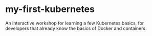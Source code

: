 # my-first-kubernetes
An interactive workshop for learning a few Kubernetes basics, for developers that already know the basics of Docker and containers.
